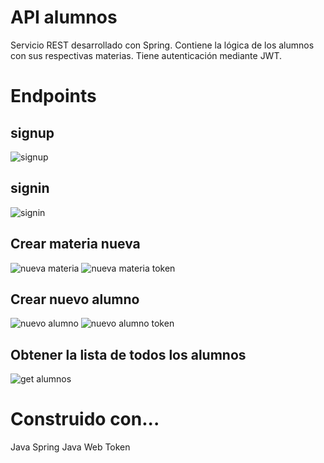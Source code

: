 # API alumnos
Servicio REST desarrollado con Spring. Contiene la lógica de los alumnos con sus respectivas materias. Tiene autenticación mediante JWT.

# Endpoints

## signup
![signup](https://user-images.githubusercontent.com/63039556/99914865-fd5ca080-2cde-11eb-80b9-b98c4c3c1589.png)

## signin
![signin](https://user-images.githubusercontent.com/63039556/99914882-15342480-2cdf-11eb-8091-aab70e480427.png)

## Crear materia nueva
![nueva materia](https://user-images.githubusercontent.com/63039556/99914897-2f6e0280-2cdf-11eb-8078-8663a75947f1.png)
![nueva materia token](https://user-images.githubusercontent.com/63039556/99914898-30069900-2cdf-11eb-9301-381effeea6d5.png)

## Crear nuevo alumno
![nuevo alumno](https://user-images.githubusercontent.com/63039556/99914924-5e847400-2cdf-11eb-84a8-084e6f8fdb32.png)
![nuevo alumno token](https://user-images.githubusercontent.com/63039556/99914926-5fb5a100-2cdf-11eb-88fa-c229d3904420.png)

## Obtener la lista de todos los alumnos
![get alumnos](https://user-images.githubusercontent.com/63039556/99914950-7fe56000-2cdf-11eb-88ea-bc738e5c63bf.png)

# Construido con...
Java Spring
Java Web Token

